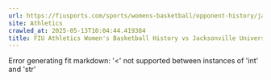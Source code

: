 ```yaml
---
url: https://fiusports.com/sports/womens-basketball/opponent-history/jacksonville-university/79
site: Athletics
crawled_at: 2025-05-13T10:04:44.419384
title: FIU Athletics Women's Basketball History vs Jacksonville University
---
```


Error generating fit markdown: '<' not supported between instances of 'int' and 'str'